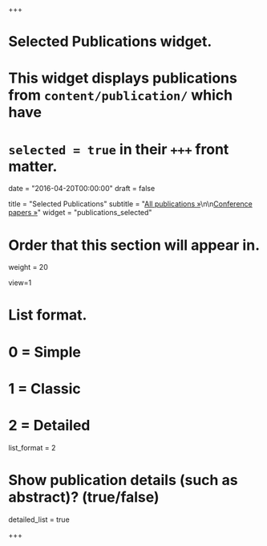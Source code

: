 +++
# Selected Publications widget.
# This widget displays publications from `content/publication/` which have
# `selected = true` in their `+++` front matter.

date = "2016-04-20T00:00:00"
draft = false

title = "Selected Publications"
subtitle = "[All publications &#187;](/publication)\n\n[Conference papers &#187;](/papers)"
widget = "publications_selected"

# Order that this section will appear in.
weight = 20

view=1

# List format.
#   0 = Simple
#   1 = Classic
#   2 = Detailed
list_format = 2


# Show publication details (such as abstract)? (true/false)
detailed_list = true

+++

